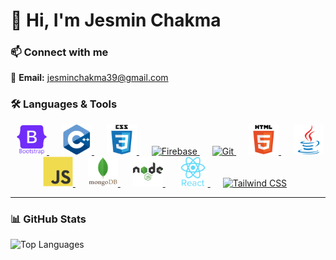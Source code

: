 <h1>👋 Hi, I'm Jesmin Chakma</h1>

### 📫 Connect with me
📧 **Email:** [jesminchakma39@gmail.com](mailto:jesminchakma39@gmail.com)

### 🛠️ Languages & Tools

<p align="center">
  <a href="https://getbootstrap.com" target="_blank" rel="noreferrer" title="Bootstrap" style="margin: 0 10px;">
    <img src="https://raw.githubusercontent.com/devicons/devicon/master/icons/bootstrap/bootstrap-plain-wordmark.svg" alt="Bootstrap" width="48" height="48" />
  </a>
  <a href="https://www.w3schools.com/cpp/" target="_blank" rel="noreferrer" title="C++" style="margin: 0 10px;">
    <img src="https://raw.githubusercontent.com/devicons/devicon/master/icons/cplusplus/cplusplus-original.svg" alt="C++" width="48" height="48" />
  </a>
  <a href="https://www.w3schools.com/css/" target="_blank" rel="noreferrer" title="CSS3" style="margin: 0 10px;">
    <img src="https://raw.githubusercontent.com/devicons/devicon/master/icons/css3/css3-original-wordmark.svg" alt="CSS3" width="48" height="48" />
  </a>
  <a href="https://firebase.google.com/" target="_blank" rel="noreferrer" title="Firebase" style="margin: 0 10px;">
    <img src="https://www.vectorlogo.zone/logos/firebase/firebase-icon.svg" alt="Firebase" width="48" height="48" />
  </a>
  <a href="https://git-scm.com/" target="_blank" rel="noreferrer" title="Git" style="margin: 0 10px;">
    <img src="https://www.vectorlogo.zone/logos/git-scm/git-scm-icon.svg" alt="Git" width="48" height="48" />
  </a>
  <a href="https://www.w3.org/html/" target="_blank" rel="noreferrer" title="HTML5" style="margin: 0 10px;">
    <img src="https://raw.githubusercontent.com/devicons/devicon/master/icons/html5/html5-original-wordmark.svg" alt="HTML5" width="48" height="48" />
  </a>
  <a href="https://www.java.com" target="_blank" rel="noreferrer" title="Java" style="margin: 0 10px;">
    <img src="https://raw.githubusercontent.com/devicons/devicon/master/icons/java/java-original.svg" alt="Java" width="48" height="48" />
  </a>
  <a href="https://developer.mozilla.org/en-US/docs/Web/JavaScript" target="_blank" rel="noreferrer" title="JavaScript" style="margin: 0 10px;">
    <img src="https://raw.githubusercontent.com/devicons/devicon/master/icons/javascript/javascript-original.svg" alt="JavaScript" width="48" height="48" />
  </a>
  <a href="https://www.mongodb.com/" target="_blank" rel="noreferrer" title="MongoDB" style="margin: 0 10px;">
    <img src="https://raw.githubusercontent.com/devicons/devicon/master/icons/mongodb/mongodb-original-wordmark.svg" alt="MongoDB" width="48" height="48" />
  </a>
  <a href="https://nodejs.org" target="_blank" rel="noreferrer" title="Node.js" style="margin: 0 10px;">
    <img src="https://raw.githubusercontent.com/devicons/devicon/master/icons/nodejs/nodejs-original-wordmark.svg" alt="Node.js" width="48" height="48" />
  </a>
  <a href="https://reactjs.org/" target="_blank" rel="noreferrer" title="React" style="margin: 0 10px;">
    <img src="https://raw.githubusercontent.com/devicons/devicon/master/icons/react/react-original-wordmark.svg" alt="React" width="48" height="48" />
  </a>
  <a href="https://tailwindcss.com/" target="_blank" rel="noreferrer" title="Tailwind CSS" style="margin: 0 10px;">
    <img src="https://www.vectorlogo.zone/logos/tailwindcss/tailwindcss-icon.svg" alt="Tailwind CSS" width="48" height="48" />
  </a>
</p>


---

### 📊 GitHub Stats
<p align="">
  <img src="https://github-readme-stats.vercel.app/api/top-langs?username=nobleman78&show_icons=true&locale=en&layout=compact" alt="Top Languages" />
</p>
